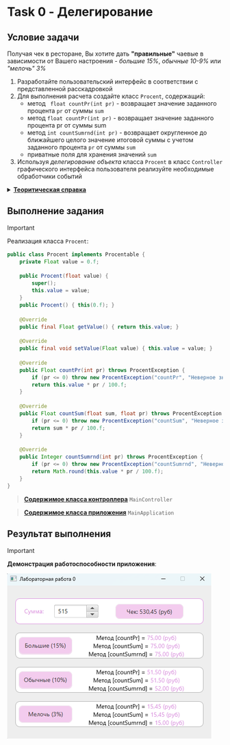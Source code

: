 # Task 0 - Делегирование

## Условие задачи
Получая чек в ресторане, Вы хотите дать __"правильные"__ чаевые в зависимости от Вашего настроения - _большие 15%_, _обычные 10-9%_ или _"мелочь" 3%_

1. Разработайте пользовательский интерфейс в соответствии с представленной расскадровкой
2. Для выполнения расчета создайте класс `Procent`, содержащий:
    - метод ` float countPr(int pr)` - возвращает значение  заданного процента `pr` от суммы `sum`
    - метод `float countPr(int pr)` - возвращает значение  заданного процента pr от суммы sum
    - метод  `int countSumrnd(int pr)` - возвращает   округленное до ближайшего целого значение  итоговой суммы с учетом заданного процента `pr` от суммы `sum`
    - приватные поля для хранения значений `sum`
3. Используя _делегирование объекта_ класса `Procent` в класс `Controller` графического интерфейса пользователя реализуйте необходимые обработчики событий

<details>
    <summary><b><u>Теоритическая справка</u></b></summary>
<b>Наследование</b> - распространенный способ расширения и многократного использования функциональности класса. Делегирование представляет собой более общий подход к решению задачи расширения возможностей поведения класса. Этот подход заключается в том, что некоторый класс вызывает методы другого класса, а не наследует их. Во многих ситуациях, не позволяющих использовать наследование, возможно применение делегирования.<hr/>
    <img src="./docs/Делегирование.png" alt="Делегирование вместо множественного наследования" />
</details>

## Выполнение задания

> [!IMPORTANT]
> Реализация класса `Procent`:

```java
public class Procent implements Procentable {
    private Float value = 0.f;

    public Procent(float value) {
        super();
        this.value = value;
    }
    public Procent() { this(0.f); }

    @Override
    public final Float getValue() { return this.value; }

    @Override
    public final void setValue(Float value) { this.value = value; }

    @Override
    public Float countPr(int pr) throws ProcentException {
        if (pr <= 0) throw new ProcentException("countPr", "Неверное значение");
        return this.value * pr / 100.f;
    }

    @Override
    public Float countSum(float sum, float pr) throws ProcentException {
        if (pr <= 0) throw new ProcentException("countSum", "Неверное значение");
        return sum * pr / 100.f;
    }

    @Override
    public Integer countSumrnd(int pr) throws ProcentException {
        if (pr <= 0) throw new ProcentException("countSumrnd", "Неверное значение");
        return Math.round(this.value * pr / 100.f);
    }
}
```

> [__Содержимое класса контроллера__](./src/main/java/application/domen/MainController.java) `MainController`

> [__Содержимое класса приложения__](./src/main/java/application/domen/MainApplication.java) `MainApplication`

## Результат выполнения

> [!IMPORTANT]
> __Демонстрация работоспособности приложения__:

![Результат выполнения](docs/Выполение.png)
